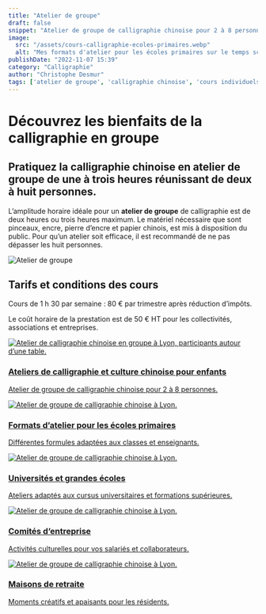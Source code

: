 ```yaml
---
title: "Atelier de groupe"
draft: false
snippet: "Atelier de groupe de calligraphie chinoise pour 2 à 8 personnes."
image:
  src: "/assets/cours-calligraphie-ecoles-primaires.webp"
  alt: "Mes formats d'atelier pour les écoles primaires sur le temps scolaire"
publishDate: "2022-11-07 15:39"
category: "Calligraphie"
author: "Christophe Desmur"
tags: ['atelier de groupe', 'calligraphie chinoise', 'cours individuels', 'pinceaux', 'encre', 'papier chinois', 'réduction d’impôts', 'collectivités', 'associations', 'entreprises']
---
```


# Découvrez les bienfaits de la calligraphie en groupe

## Pratiquez la calligraphie chinoise en **atelier de groupe** de une à trois heures réunissant de deux à huit personnes.

L’amplitude horaire idéale pour un **atelier de groupe** de calligraphie est de deux heures ou trois heures maximum. Le matériel nécessaire que sont pinceaux, encre, pierre d’encre et papier chinois, est mis à disposition du public. Pour qu’un atelier soit efficace, il est recommandé de ne pas dépasser les huit personnes.

![Atelier de groupe](/assets/atelier-de-groupe-calligraphie-lyon.webp)

## Tarifs et conditions des cours

Cours de 1 h 30 par semaine : 80 € par trimestre après réduction d’impôts.

Le coût horaire de la prestation est de 50 € HT pour les collectivités, associations et entreprises.


<div class="mt-16 grid grid-cols-1 sm:grid-cols-2 gap-6 max-w-4xl mx-auto">

  <!-- 1. Lien existant -->
  <a href="ecoles-primaires" class="group block rounded-2xl overflow-hidden shadow-md hover:shadow-xl transition">
    <img src="/assets/cours-calligraphie-ecoles-primaires.webp" alt="Atelier de calligraphie chinoise en groupe à Lyon, participants autour d’une table." class="w-full h-40 object-cover group-hover:scale-105 transition-transform duration-300" />
    <div class="p-3 bg-white text-center">
      <h3 class="text-lg font-semibold text-gray-800 group-hover:text-black">Ateliers de calligraphie et culture chinoise pour enfants</h3>
      <p class="text-sm text-gray-600 mt-1">Atelier de groupe de calligraphie chinoise pour 2 à 8 personnes.</p>
    </div>
  </a>

  <!-- 2. Formats atelier écoles primaires -->
  <a href="/formats-atelier-pour-les-lycees" class="group block rounded-2xl overflow-hidden shadow-md hover:shadow-xl transition">
    <img src="/assets/atelier-de-groupe-calligraphie-lyon.webp" alt="Atelier de groupe de calligraphie chinoise à Lyon." class="w-full h-40 object-cover group-hover:scale-105 transition-transform duration-300" />
    <div class="p-3 bg-white text-center">
      <h3 class="text-lg font-semibold text-gray-800 group-hover:text-black">Formats d’atelier pour les écoles primaires</h3>
      <p class="text-sm text-gray-600 mt-1">Différentes formules adaptées aux classes et enseignants.</p>
    </div>
  </a>

  <!-- 3. Universités et grandes écoles -->
  <a href="/universites-et-grandes-ecoles" class="group block rounded-2xl overflow-hidden shadow-md hover:shadow-xl transition">
    <img src="/assets/atelier-de-groupe-calligraphie-lyon.webp" alt="Atelier de groupe de calligraphie chinoise à Lyon." class="w-full h-40 object-cover group-hover:scale-105 transition-transform duration-300" />
    <div class="p-3 bg-white text-center">
      <h3 class="text-lg font-semibold text-gray-800 group-hover:text-black">Universités et grandes écoles</h3>
      <p class="text-sm text-gray-600 mt-1">Ateliers adaptés aux cursus universitaires et formations supérieures.</p>
    </div>
  </a>

  <!-- 4. Comités d’entreprise -->
  <a href="/comites-entreprise" class="group block rounded-2xl overflow-hidden shadow-md hover:shadow-xl transition">
    <img src="/assets/atelier-de-groupe-calligraphie-lyon.webp" alt="Atelier de groupe de calligraphie chinoise à Lyon." class="w-full h-40 object-cover group-hover:scale-105 transition-transform duration-300" />
    <div class="p-3 bg-white text-center">
      <h3 class="text-lg font-semibold text-gray-800 group-hover:text-black">Comités d’entreprise</h3>
      <p class="text-sm text-gray-600 mt-1">Activités culturelles pour vos salariés et collaborateurs.</p>
    </div>
  </a>

  <!-- 5. Maisons de retraite -->
  <a href="/maisons-de-retraite" class="group block rounded-2xl overflow-hidden shadow-md hover:shadow-xl transition">
    <img src="/assets/atelier-de-groupe-calligraphie-lyon.webp" alt="Atelier de groupe de calligraphie chinoise à Lyon." class="w-full h-40 object-cover group-hover:scale-105 transition-transform duration-300" />
    <div class="p-3 bg-white text-center">
      <h3 class="text-lg font-semibold text-gray-800 group-hover:text-black">Maisons de retraite</h3>
      <p class="text-sm text-gray-600 mt-1">Moments créatifs et apaisants pour les résidents.</p>
    </div>
  </a>

</div>
